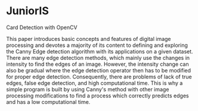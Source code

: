 # JuniorIS
Card Detection with OpenCV

This paper introduces basic concepts and features of digital image processing and devotes a majority of its content to defining and exploring the Canny Edge detection algorithm with its applications on a given dataset. There are many edge detection methods, which mainly use the changes in intensity to find the edges of an image. However, the intensity change can also be gradual where the edge detection operator then has to be modified for proper edge detection. Consequently, there are problems of lack of true edges, false edge detection, and high computational time. This is why a simple program is built by using Canny's method with other image processing modifications to find a process which correctly predicts edges and has a low computational time. 

